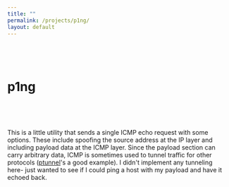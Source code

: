 ```yaml
---
title: ""
permalink: /projects/p1ng/
layout: default
---
```


# p1ng <a href="https://github.com/zbo14/p1ng"><svg class="svg-icon" style="vertical-align:middle"><use xlink:href="{{ '/assets/minima-social-icons.svg#github' | relative_url }}"></use></svg></a>

This is a little utility that sends a single ICMP echo request with some options. These include spoofing the source address at the IP layer and including payload data at the ICMP layer. Since the payload section can carry arbitrary data, ICMP is sometimes used to tunnel traffic for other protocols ([ptunnel](http://www.mit.edu/afs.new/sipb/user/golem/tmp/ptunnel-0.61.orig/web/)'s a good example). I didn't implement any tunneling here- just wanted to see if I could ping a host with my payload and have it echoed back.
